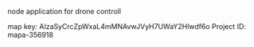 node application for drone controll

map key: AIzaSyCrcZpWxaL4mMNAvwJVyH7UWaY2Hlwdf6o
Project ID: mapa-356918